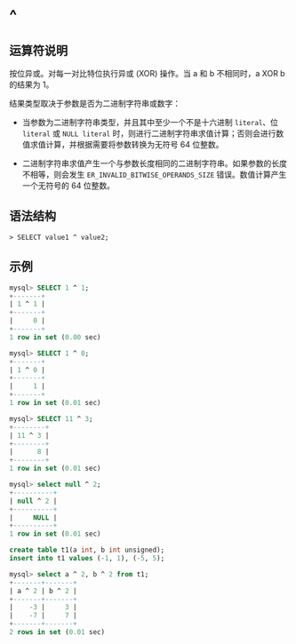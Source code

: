 # **^**

## **运算符说明**

按位异或。对每一对比特位执行异或 (XOR) 操作。当 a 和 b 不相同时，a XOR b 的结果为 1。

结果类型取决于参数是否为二进制字符串或数字：

- 当参数为二进制字符串类型，并且其中至少一个不是十六进制 `literal`、位 `literal` 或 `NULL literal` 时，则进行二进制字符串求值计算；否则会进行数值求值计算，并根据需要将参数转换为无符号 64 位整数。

- 二进制字符串求值产生一个与参数长度相同的二进制字符串。如果参数的长度不相等，则会发生 `ER_INVALID_BITWISE_OPERANDS_SIZE` 错误。数值计算产生一个无符号的 64 位整数。

## **语法结构**

```
> SELECT value1 ^ value2;
```

## **示例**

```sql
mysql> SELECT 1 ^ 1;
+-------+
| 1 ^ 1 |
+-------+
|     0 |
+-------+
1 row in set (0.00 sec)

mysql> SELECT 1 ^ 0;
+-------+
| 1 ^ 0 |
+-------+
|     1 |
+-------+
1 row in set (0.01 sec)

mysql> SELECT 11 ^ 3;
+--------+
| 11 ^ 3 |
+--------+
|      8 |
+--------+
1 row in set (0.01 sec)

mysql> select null ^ 2;
+----------+
| null ^ 2 |
+----------+
|     NULL |
+----------+
1 row in set (0.01 sec)

create table t1(a int, b int unsigned);
insert into t1 values (-1, 1), (-5, 5);

mysql> select a ^ 2, b ^ 2 from t1;
+-------+-------+
| a ^ 2 | b ^ 2 |
+-------+-------+
|    -3 |     3 |
|    -7 |     7 |
+-------+-------+
2 rows in set (0.01 sec)
```
